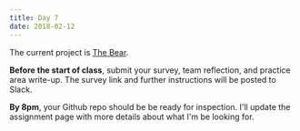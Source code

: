 ```yaml
---
title: Day 7
date: 2018-02-12
---
```


The current project is [The
Bear](https://docs.google.com/document/d/e/2PACX-1vTn6_M_fUsfHwLONjLmkkCNf22WDgzP77YwUjwcmH5tyq8LUOkM7t5VLo1MP3GDC55ih8uh-JYSanP5/pub).

**Before the start of class**, submit your survey, team reflection, and practice
area write-up. The survey link and further instructions will be posted to Slack.

**By 8pm**, your Github repo should be be ready for inspection. I'll update the assignment page with more details about what I'm be looking for.
